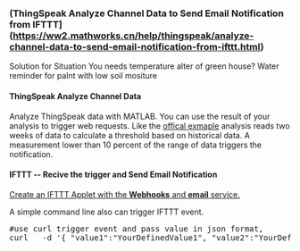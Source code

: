 ### (ThingSpeak Analyze Channel Data to Send Email Notification from IFTTT](https://ww2.mathworks.cn/help/thingspeak/analyze-channel-data-to-send-email-notification-from-ifttt.html)

Solution for Situation You needs temperature alter of green house? Water reminder for palnt with low soil mositure 
#### ThingSpeak Analyze Channel Data   

Analyze ThingSpeak data with MATLAB. You can use the result of your analysis to trigger web requests. Like the [offical exmaple](https://ww2.mathworks.cn/help/thingspeak/analyze-channel-data-to-send-email-notification-from-ifttt.html) analysis reads two weeks of data to calculate a threshold based on historical data. A measurement lower than 10 percent of the range of data triggers the notification.   
 
 
#### IFTTT -- Recive the trigger and Send Email Notification    

[Create an IFTTT Applet with the **Webhooks** and **email** service.](https://ww2.mathworks.cn/help/thingspeak/analyze-channel-data-to-send-email-notification-from-ifttt.html)   

A simple command line also can trigger IFTTT event.

<pre>
#use curl trigger event and pass value in json format, 
curl   -d '{ "value1":"YourDefinedValue1", "value2":"YourDefinedValue", "value3":"YourDefinedValue3" }' -H "Content-Type: application/json"  -X POST https://maker.ifttt.com/trigger/event/with/key/YourKeyXXXX
</pre>